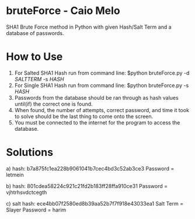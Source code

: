 # bruteForce - Caio Melo

SHA1 Brute Force method in Python with given Hash/Salt Term and a database of passwords.

# How to Use

1. For Salted SHA1 Hash run from command line:
      $python bruteForce.py -d *SALTTERM* -s *HASH*
2. For Single SHA1 Hash run from command line:
      $python bruteForce.py -s *HASH*
3. Passwords from the database should be ran through as hash values until(if) the correct one is found.
4. When found, the number of attempts, correct password, and time it took to solve should be the last thing to come onto the screen.
5. You must be connected to the internet for the program to access the database.



# Solutions
a) hash: b7a875fc1ea228b9061041b7cec4bd3c52ab3ce3
      Password = letmein
      
b) hash: 801cdea58224c921c21fd2b183ff28ffa910ce31
      Password = vjhtrhsvdctcegth

c) salt hash: ece4bb07f2580ed8b39aa52b7f7f918e43033ea1
      Salt Term = Slayer
      Password = harim

